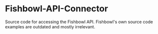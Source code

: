 # Fishbowl-API-Connector
Source code for accessing the Fishbowl API. Fishbowl's own source code examples are outdated and mostly irrelevant.
